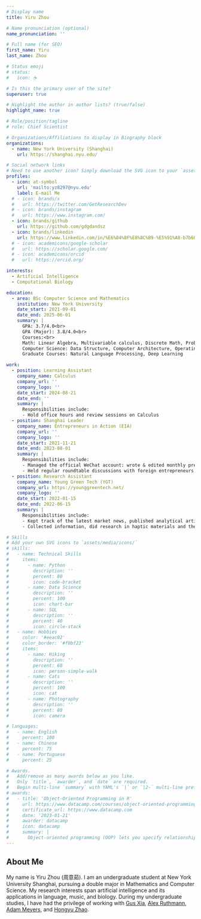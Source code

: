```yaml
---
# Display name
title: Yiru Zhou

# Name pronunciation (optional)
name_pronunciation: ''

# Full name (for SEO)
first_name: Yiru
last_name: Zhou

# Status emoji
# status:
#   icon: ☕️

# Is this the primary user of the site?
superuser: true

# Highlight the author in author lists? (true/false)
highlight_name: true

# Role/position/tagline
# role: Chief Scientist

# Organizations/Affiliations to display in Biography block
organizations:
  - name: New York University (Shanghai)
    url: https://shanghai.nyu.edu/

# Social network links
# Need to use another icon? Simply download the SVG icon to your `assets/media/icons/` folder.
profiles:
  - icon: at-symbol
    url: 'mailto:yz8297@nyu.edu'
    label: E-mail Me
  # - icon: brands/x
  #   url: https://twitter.com/GetResearchDev
  # - icon: brands/instagram
  #   url: https://www.instagram.com/
  - icon: brands/github
    url: https://github.com/gdgdandsz
  - icon: brands/linkedin
    url: https://www.linkedin.com/in/%E6%84%8F%E8%8C%B9-%E5%91%A8-b7b604224/
  # - icon: academicons/google-scholar
  #   url: https://scholar.google.com/
  # - icon: academicons/orcid
  #   url: https://orcid.org/

interests:
  - Artificial Intelligence
  - Computational Biology

education:
  - area: BSc Computer Science and Mathematics
    institution: New York University
    date_start: 2021-09-01
    date_end: 2025-06-01
    summary: |
      GPA: 3.7/4.0<br>
      GPA (Major): 3.8/4.0<br>
      Courses:<br>
      Math: Linear Algebra, Multivariable calculus, Discrete Math, Probability and Statistics, Analysis, Numerical Analysis, Game Theory, ODE, Math Modeling<br>
      Computer Science: Data Structure, Computer Architecture, Operating System, Machine Learning, Algorithms, Information Visualization<br>
      Graduate Courses: Natural Language Processing, Deep Learning

work:
  - position: Learning Assistant
    company_name: Calculus
    company_url: ''
    company_logo: ''
    date_start: 2024-08-21
    date_end: ''
    summary: |
      Responsibilities include:
      - Hold office hours and review sessions on Calculus
  - position: Shanghai Leader
    company_name: Entrepreneurs in Action (EIA)
    company_url: ''
    company_logo: ''
    date_start: 2021-11-21
    date_end: 2023-08-01
    summary: |
      Responsibilities include:
      - Managed the official WeChat account: wrote & edited monthly previews and recaps of events
      - Held regular roundtable discussions with foreign entrepreneurs in Shanghai twice a month
  - position: Research Assistant
    company_name: Young Green Tech (YGT)
    company_url: https://younggreentech.net/
    company_logo: ''
    date_start: 2022-01-15
    date_end: 2022-06-15
    summary: |
      Responsibilities include:
      - Kept track of the latest market news, published analytical articles on the official WeChat account, and reached out to potential media partners and companies
      - Collected information, did research in haptic materials and the hydrogen energy industries and companies and provided support for financial advisors.

# Skills
# Add your own SVG icons to `assets/media/icons/`
# skills:
#   - name: Technical Skills
#     items:
#       - name: Python
#         description: ''
#         percent: 80
#         icon: code-bracket
#       - name: Data Science
#         description: ''
#         percent: 100
#         icon: chart-bar
#       - name: SQL
#         description: ''
#         percent: 40
#         icon: circle-stack
#   - name: Hobbies
#     color: '#eeac02'
#     color_border: '#f0bf23'
#     items:
#       - name: Hiking
#         description: ''
#         percent: 60
#         icon: person-simple-walk
#       - name: Cats
#         description: ''
#         percent: 100
#         icon: cat
#       - name: Photography
#         description: ''
#         percent: 80
#         icon: camera

# languages:
#   - name: English
#     percent: 100
#   - name: Chinese
#     percent: 75
#   - name: Portuguese
#     percent: 25

# Awards.
#   Add/remove as many awards below as you like.
#   Only `title`, `awarder`, and `date` are required.
#   Begin multi-line `summary` with YAML's `|` or `|2-` multi-line prefix and indent 2 spaces below.
# awards:
#   - title: 'Object-Oriented Programming in R'
#     url: https://www.datacamp.com/courses/object-oriented-programming-with-s3-and-r6-in-r
#     certificate_url: https://www.datacamp.com
#     date: '2023-01-21'
#     awarder: datacamp
#     icon: datacamp
#     summary: |
#       Object-oriented programming (OOP) lets you specify relationships between functions and the objects that they can act on, helping you manage complexity in your code. This is an intermediate level course, providing an introduction to OOP, using the S3 and R6 systems. S3 is a great day-to-day R programming tool that simplifies some of the functions that you write. R6 is especially useful for industry-specific analyses, working with web APIs, and building GUIs.
---
```


## About Me
My name is Yiru Zhou (周意茹). I am an undergraduate student at New York University Shanghai, pursuing a double major in Mathematics and Computer Science. My research interests span artificial intelligence and its applications in language, music, and biology. During my undergraduate studies, I have had the privilege of working with [Gus Xia](http://www.musicxlab.com/members/gus/), [Alex Ruthmann](https://steinhardt.nyu.edu/people/s-alex-ruthmann), [Adam Meyers](https://nlp.cs.nyu.edu/people/meyers.html), and [Hongyu Zhao](https://ysph.yale.edu/profile/hongyu-zhao/).
